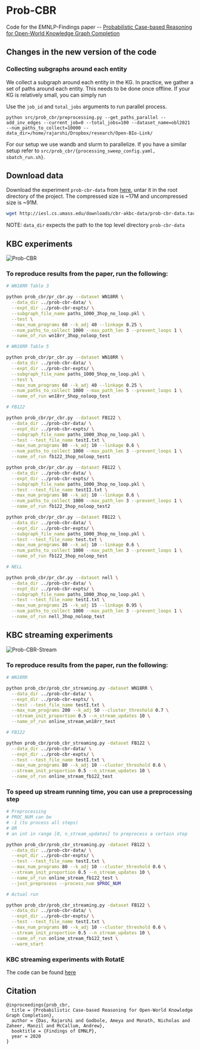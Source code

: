 # Prob-CBR

Code for the EMNLP-Findings paper -- [Probabilistic Case-based Reasoning for Open-World Knowledge Graph Completion
](https://arxiv.org/abs/2010.03548)

## Changes in the new version of the code
### Collecting subgraphs around each entity

We collect a subgraph around each entity in the KG. In practice, we gather a set of paths around each entity. This needs to be done once offline. If your KG 
is relatively small, you can simply run

Use the `job_id` and `total_jobs` arguments to run parallel process.
```
python src/prob_cbr/preprocessing.py --get_paths_parallel --add_inv_edges --current_job=0 --total_jobs=100 --dataset_name=obl2021 --num_paths_to_collect=10000 --data_dir=/home/rajarshi/Dropbox/research/Open-BIo-Link/ 
``` 
For our setup we use wandb and slurm to parallelize. If you have a similar setup refer to `src/prob_cbr/{processing_sweep_config.yaml, sbatch_run.sh}`.


## Download data

Download the experiment `prob-cbr-data` from [here](http://iesl.cs.umass.edu/downloads/cbr-akbc-data), untar it in the root directory of the project.
The compressed size is ~17M and uncompressed size is ~91M. 
```bash
wget http://iesl.cs.umass.edu/downloads/cbr-akbc-data/prob-cbr-data.tar.gz && tar xzvf prob-cbr-data.tar.gz
```

NOTE: `data_dir` expects the path to the top level directory `prob-cbr-data`

## KBC experiments

![Prob-CBR](images/prob-cbr-base.png)


### To reproduce results from the paper, run the following:

```bash
# WN18RR Table 3

python prob_cbr/pr_cbr.py --dataset WN18RR \
  --data_dir ../prob-cbr-data/ \
  --expt_dir ../prob-cbr-expts/ \
  --subgraph_file_name paths_1000_3hop_no_loop.pkl \
  --test \
  --max_num_programs 60 --k_adj 40 --linkage 0.25 \
  --num_paths_to_collect 1000 --max_path_len 3 --prevent_loops 1 \
  --name_of_run wn18rr_3hop_noloop_test

# WN18RR Table 5

python prob_cbr/pr_cbr.py --dataset WN18RR \
  --data_dir ../prob-cbr-data/ \
  --expt_dir ../prob-cbr-expts/ \
  --subgraph_file_name paths_1000_5hop_no_loop.pkl \
  --test \
  --max_num_programs 60 --k_adj 40 --linkage 0.25 \
  --num_paths_to_collect 1000 --max_path_len 5 --prevent_loops 1 \
  --name_of_run wn18rr_5hop_noloop_test
```

```bash
# FB122

python prob_cbr/pr_cbr.py --dataset FB122 \
  --data_dir ../prob-cbr-data/ \
  --expt_dir ../prob-cbr-expts/ \
  --subgraph_file_name paths_1000_3hop_no_loop.pkl \
  --test --test_file_name testI.txt \
  --max_num_programs 80 --k_adj 10 --linkage 0.6 \
  --num_paths_to_collect 1000 --max_path_len 3 --prevent_loops 1 \
  --name_of_run fb122_3hop_noloop_test1

python prob_cbr/pr_cbr.py --dataset FB122 \
  --data_dir ../prob-cbr-data/ \
  --expt_dir ../prob-cbr-expts/ \
  --subgraph_file_name paths_1000_3hop_no_loop.pkl \
  --test --test_file_name testII.txt \
  --max_num_programs 80 --k_adj 10 --linkage 0.6 \
  --num_paths_to_collect 1000 --max_path_len 3 --prevent_loops 1 \
  --name_of_run fb122_3hop_noloop_test2

python prob_cbr/pr_cbr.py --dataset FB122 \
  --data_dir ../prob-cbr-data/ \
  --expt_dir ../prob-cbr-expts/ \
  --subgraph_file_name paths_1000_3hop_no_loop.pkl \
  --test --test_file_name test.txt \
  --max_num_programs 80 --k_adj 10 --linkage 0.6 \
  --num_paths_to_collect 1000 --max_path_len 3 --prevent_loops 1 \
  --name_of_run fb122_3hop_noloop_test
```

```bash
# NELL

python prob_cbr/pr_cbr.py --dataset nell \
  --data_dir ../prob-cbr-data/ \
  --expt_dir ../prob-cbr-expts/ \
  --subgraph_file_name paths_1000_3hop_no_loop.pkl \
  --test --test_file_name testI.txt \
  --max_num_programs 25 --k_adj 15 --linkage 0.95 \
  --num_paths_to_collect 1000 --max_path_len 3 --prevent_loops 1 \
  --name_of_run nell_3hop_noloop_test
```

## KBC streaming experiments

![Prob-CBR-Stream](images/prob-cbr-streaming.png)

### To reproduce results from the paper, run the following:

```bash
# WN18RR

python prob_cbr/prob_cbr_streaming.py -dataset WN18RR \
  --data_dir ../prob-cbr-data/ \
  --expt_dir ../prob-cbr-expts/ \
  --test --test_file_name testI.txt \
  --max_num_programs 200 --k_adj 50 --cluster_threshold 0.7 \
  --stream_init_proportion 0.5 --n_stream_updates 10 \
  --name_of_run online_stream_wn18rr_test
```

```bash
# FB122

python prob_cbr/prob_cbr_streaming.py -dataset FB122 \
  --data_dir ../prob-cbr-data/ \
  --expt_dir ../prob-cbr-expts/ \
  --test --test_file_name testI.txt \
  --max_num_programs 80 --k_adj 10 --cluster_threshold 0.6 \
  --stream_init_proportion 0.5 --n_stream_updates 10 \
  --name_of_run online_stream_fb122_test
```

### To speed up stream running time, you can use a preprocessing step

```bash
# Preprocessing
# PROC_NUM can be 
# -1 (to process all steps) 
# OR
# an int in range [0, n_stream_updates] to preprocess a certain step

python prob_cbr/prob_cbr_streaming.py -dataset FB122 \
  --data_dir ../prob-cbr-data/ \
  --expt_dir ../prob-cbr-expts/ \
  --test --test_file_name testI.txt \
  --max_num_programs 80 --k_adj 10 --cluster_threshold 0.6 \
  --stream_init_proportion 0.5 --n_stream_updates 10 \
  --name_of_run online_stream_fb122_test \
  --just_preprocess --process_num $PROC_NUM
```

```bash
# Actual run

python prob_cbr/prob_cbr_streaming.py -dataset FB122 \
  --data_dir ../prob-cbr-data/ \
  --expt_dir ../prob-cbr-expts/ \
  --test --test_file_name testI.txt \
  --max_num_programs 80 --k_adj 10 --cluster_threshold 0.6 \
  --stream_init_proportion 0.5 --n_stream_updates 10 \
  --name_of_run online_stream_fb122_test \
  --warm_start
```

### KBC streaming experiments with RotatE

The code can be found [here](https://github.com/ameyagodbole/KnowledgeGraphEmbedding/tree/online_stream)

## Citation

```
@inproceedings{prob_cbr,
  title = {Probabilistic Case-based Reasoning for Open-World Knowledge Graph Completion},
  author = {Das, Rajarshi and Godbole, Ameya and Monath, Nicholas and Zaheer, Manzil and McCallum, Andrew},
  booktitle = {Findings of EMNLP},
  year = 2020
}
```
